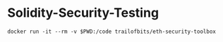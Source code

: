 # Solidity-Security-Testing

```
docker run -it --rm -v $PWD:/code trailofbits/eth-security-toolbox
```
